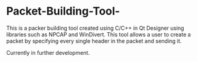 # Packet-Building-Tool-
This is a packer building tool created using C/C++ in Qt Designer using libraries such as NPCAP and WinDivert. This tool allows a user to create a packet by specifying every single header in the packet and sending it.

Currently in further development.
